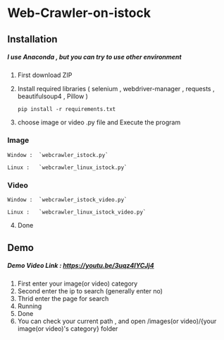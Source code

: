 # Web-Crawler-on-istock

## Installation
##### I use Anaconda , but you can try to use other environment
1. First download ZIP
2. Install required libraries ( selenium , webdriver-manager , requests , beautifulsoup4 , Pillow )

    `pip install -r requirements.txt`
    
3. choose image or video .py file and Execute the program

### Image

    Window :  `webcrawler_istock.py` 
    
    Linux :   `webcrawler_linux_istock.py`
    
### Video

    Window :  `webcrawler_istock_video.py` 
    
    Linux :   `webcrawler_linux_istock_video.py`
  
4. Done

## Demo
##### Demo Video Link : https://youtu.be/3uqz4lYCJj4
1. First enter your image(or video) category
2. Second enter the ip to search (generally enter no)
3. Thrid enter the page for search
4. Running
5. Done 
6. You can check your current path , and open /images(or video)/{your image(or video)'s category} folder
